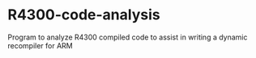 R4300-code-analysis
===================

Program to analyze R4300 compiled code to assist in writing a dynamic recompiler for ARM
